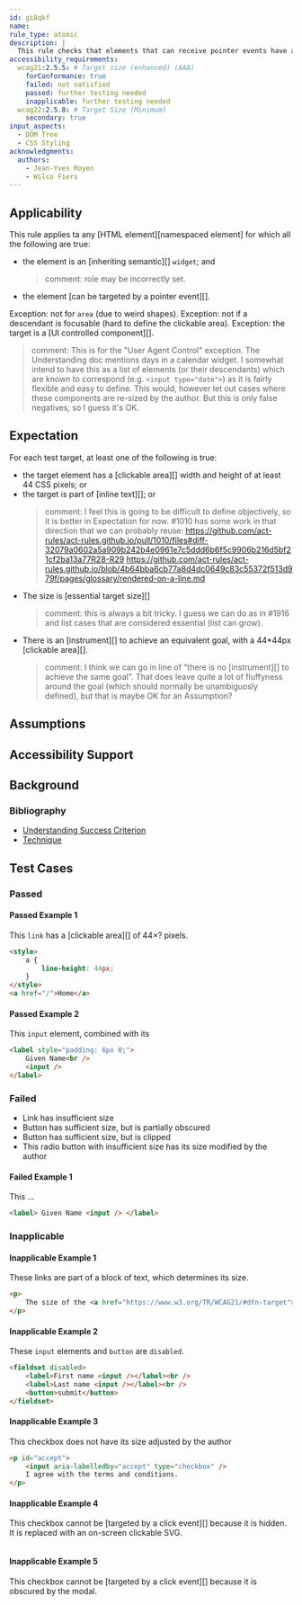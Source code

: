 ```yaml
---
id: gi8qkf
name:
rule_type: atomic
description: |
  This rule checks that elements that can receive pointer events have a size of at least 44×44 pixels.
accessibility_requirements:
  wcag21:2.5.5: # Target size (enhanced) (AAA)
    forConformance: true
    failed: not satisfied
    passed: further testing needed
    inapplicable: further testing needed
  wcag22:2.5.8: # Target Size (Minimum)
    secondary: true
input_aspects:
  - DOM Tree
  - CSS Styling
acknowledgments:
  authors:
    - Jean-Yves Moyen
    - Wilco Fiers
---
```


## Applicability

This rule applies ta any [HTML element][namespaced element] for which all the following are true:

- the element is an [inheriting semantic][] `widget`; and
  > comment: role may be incorrectly set.
- the element [can be targeted by a pointer event][].

Exception: not for `area` (due to weird shapes).
Exception: not if a descendant is focusable (hard to define the clickable area).
Exception: the target is a [UI controlled component][].

> comment: This is for the "User Agent Control" exception. The Understanding doc mentions days in a calendar widget. I somewhat intend to have this as a list of elements (or their descendants) which are known to correspond (e.g. `<input type="date">`) as it is fairly flexible and easy to define. This would, however let out cases where these components are re-sized by the author. But this is only false negatives, so I guess it's OK.

## Expectation

For each test target, at least one of the following is true:

- the target element has a [clickable area][] width and height of at least 44 CSS pixels; or
- the target is part of [inline text][]; or
  > comment: I feel this is going to be difficult to define objectively, so it is better in Expectation for now. #1010 has some work in that direction that we can probably reuse: https://github.com/act-rules/act-rules.github.io/pull/1010/files#diff-32079a0602a5a909b242b4e0961e7c5ddd6b6f5c9906b216d5bf21cf2ba13a77R28-R29
  > https://github.com/act-rules/act-rules.github.io/blob/4b64bba6cb77a8d4dc0649c83c55372f513d979f/pages/glossary/rendered-on-a-line.md
- The size is [essential target size][]
  > comment: this is always a bit tricky. I guess we can do as in #1916 and list cases that are considered essential (list can grow).
- There is an [instrument][] to achieve an equivalent goal, with a 44\*44px [clickable area][].
  > comment: I think we can go in line of "there is no [instrument][] to achieve the same goal". That does leave quite a lot of fluffyness around the goal (which should normally be unambiguosly defined), but that is maybe OK for an Assumption?

## Assumptions

## Accessibility Support

## Background

### Bibliography

- [Understanding Success Criterion](#)
- [Technique](#)

## Test Cases

### Passed

#### Passed Example 1

This `link` has a [clickable area][] of 44×? pixels.

```html
<style>
	a {
		line-height: 44px;
	}
</style>
<a href="/">Home</a>
```

#### Passed Example 2

This `input` element, combined with its

```html
<label style="padding: 6px 0;">
	Given Name<br />
	<input />
</label>
```

### Failed

- Link has insufficient size
- Button has sufficient size, but is partially obscured
- Button has sufficient size, but is clipped
- This radio button with insufficient size has its size modified by the author

#### Failed Example 1

This ...

```html
<label> Given Name <input /> </label>
```

### Inapplicable

#### Inapplicable Example 1

These links are part of a block of text, which determines its size.

```html
<p>
	The size of the <a href="https://www.w3.org/TR/WCAG21/#dfn-target">target</a> for <a href="https://www.w3.org/TR/WCAG21/#dfn-pointer-inputs">pointer inputs</a> is at least 44 by 44 <a href="https://www.w3.org/TR/WCAG21/#dfn-css-pixels">CSS pixels.
</p>
```

#### Inapplicable Example 2

These `input` elements and `button` are `disabled`.

```html
<fieldset disabled>
	<label>First name <input /></label><br />
	<label>Last name <input /></label><br />
	<button>submit</button>
</fieldset>
```

#### Inapplicable Example 3

This checkbox does not have its size adjusted by the author

```html
<p id="accept">
	<input aria-labelledby="accept" type="checkbox" />
	I agree with the terms and conditions.
</p>
```

#### Inapplicable Example 4

This checkbox cannot be [targeted by a click event][] because it is hidden. It is replaced with an on-screen clickable SVG.

```html

```

#### Inapplicable Example 5

This checkbox cannot be [targeted by a click event][] because it is obscured by the modal.

```html

```

